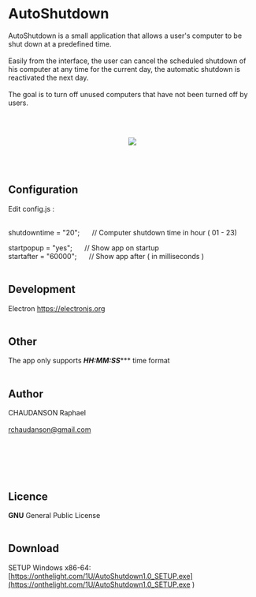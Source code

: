 
# AutoShutdown
AutoShutdown is a small application that allows a user's computer to be shut down at a predefined time.<br><br>
Easily from the interface, the user can cancel the scheduled shutdown of his computer at any time for the current day, the automatic shutdown is reactivated the next day.<br><br>
The goal is to turn off unused computers that have not been turned off by users.


<br><br>
<p align="center">
  <img src="http://www.linux-migration.fr/Animation.gif" />
</p>
<br><br>


## Configuration
Edit config.js :<br><br>


shutdowntime = "20";   &ensp;&ensp;&ensp;// Computer shutdown time in hour ( 01 - 23)

startpopup = "yes";   &ensp;&ensp;&ensp;// Show app on startup<br>
startafter = "60000";   &ensp;&ensp;&ensp;// Show app after ( in milliseconds )
<br><br>

## Development 
Electron
https://electronjs.org
<br><br>

## Other
The app only supports ***HH:MM:SS****** time format
<br><br>

## Author
CHAUDANSON Raphael<br><br>
rchaudanson@gmail.com
<br><br>
<br><br>
<br><br>

## Licence

**GNU** General Public License
<br><br>

## Download
SETUP Windows x86-64: [https://onthelight.com/1U/AutoShutdown1.0_SETUP.exe](https://onthelight.com/1U/AutoShutdown1.0_SETUP.exe
)

